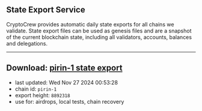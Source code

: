 ## State Export Service
CryptoCrew provides automatic daily state exports for all chains we validate. State export files can be used as genesis files and are a snapshot of the current blockchain state, including all validators, accounts, balances and delegations.

---
**Download: [pirin-1 state export](https://dl-eu2.ccvalidators.com/SERVICE/nolus/pirin-1_export_8892318.json)**
---

- last updated: Wed Nov 27 2024 00:53:28
- chain id: `pirin-1`
- export height: `8892318`
- use for: airdrops, local tests, chain recovery
